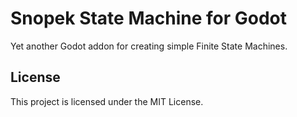 Snopek State Machine for Godot
=============================================================

Yet another Godot addon for creating simple Finite State Machines.

License
-------

This project is licensed under the MIT License.

